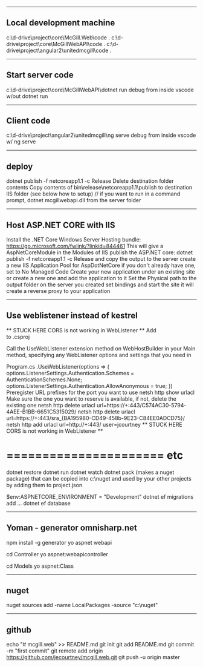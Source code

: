 -------------------------
Local development machine
-------------------------
c:\d-drive\project\core\McGill.Web\code .
c:\d-drive\project\core\McGillWebAPI\code .
c:\d-drive\project\angular2\unitedmcgill\code .

-----------------
Start server code
-----------------
c:\d-drive\project\core\McGillWebAPI\dotnet run
debug from inside vscode w/out dotnet run

-----------------
Client code
-----------------
c:\d-drive\project\angular2\unitedmcgill\ng serve
debug from inside vscode w/ ng serve

----------------
deploy
----------------
dotnet publish -f netcoreapp1.1 -c Release
Delete destination folder contents
Copy contents of bin\release\netcoreapp1.1\publish to destination IIS folder (see below how to setup)
// if you want to run in a command prompt, dotnet mcgillwebapi.dll from the server folder


---------------------------------
Host ASP.NET CORE with IIS
---------------------------------
Install the .NET Core Windows Server Hosting bundle:  https://go.microsoft.com/fwlink/?linkid=844461
This will give a AspNetCoreModule in the Modules of IIS
publish the ASP.NET core:  dotnet publish -f netcoreapp1.1 -c Release and copy the output to the server
create a new IIS Application Pool for AspDotNetCore if you don't already have one, set to No Managed Code
Create your new application under an existing site or create a new one and add the application to it
Set the Physical path to the output folder on the server you created
set bindings and start the site it will create a reverse proxy to your application


----------------------------------
Use weblistener instead of kestrel
----------------------------------
** STUCK HERE CORS is not working in WebListener **
Add  
    <PackageReference Include="Microsoft.AspNetCore.Server.WebListener" Version="1.1.2" />
    <PackageReference Include="Microsoft.Net.Http.Server" Version="1.1.2" />
to .csproj

Call the UseWebListener extension method on WebHostBuilder in your Main method, specifying any WebListener options and settings that you need in 

Program.cs
                .UseWebListener(options =>
                {
                        options.ListenerSettings.Authentication.Schemes = AuthenticationSchemes.None;
                        options.ListenerSettings.Authentication.AllowAnonymous = true;
                })
Preregister URL prefixes for the port you want to use
netsh http show urlacl
Make sure the one you want to reserve is available, if not, delete the existing one
netsh http delete urlacl url=https://+:443/C574AC30-5794-4AEE-B1BB-6651C5315029/
netsh http delete urlacl url=https://+:443/sra_{BA195980-CD49-458b-9E23-C84EE0ADCD75}/
netsh http add urlacl url=http://+:443/ user=jcourtney
** STUCK HERE CORS is not working in WebListener **


======================
etc
======================

dotnet restore
dotnet run
dotnet watch
dotnet pack (makes a nuget package) that can be copied into c:\nuget and used by your other projects by adding them to project.json

$env:ASPNETCORE_ENVIRONMENT = "Development"
dotnet ef migrations add ...
dotnet ef database

-------------------------------
Yoman - generator omnisharp.net
-------------------------------
npm install -g generator
yo aspnet
	webapi

cd Controller
yo aspnet:webapicontroller

cd Models
yo aspnet:Class

----------------------------
nuget
----------------------------
nuget sources add -name LocalPackages -source "c:\nuget"


-----------------------------
github
-----------------------------
echo "# mcgill.web" >> README.md
git init
git add README.md
git commit -m "first commit"
git remote add origin https://github.com/jecourtney/mcgill.web.git
git push -u origin master
